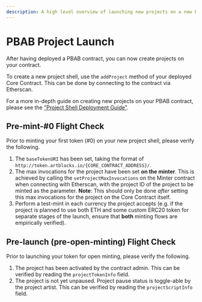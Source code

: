 ```yaml
---
description: A high level overview of launching new projects on a new PBAB contract.
---
```


# PBAB Project Launch

After having deployed a PBAB contract, you can now create projects on your contract.

To create a new project shell, use the `addProject` method of your deployed Core Contract. This can be done by connecting to the contract via Etherscan.

For a more in-depth guide on creating new projects on your PBAB contract, please see the ["Project Shell Deployment Guide"](adding-new-project-shells.md).

## Pre-mint-#0 Flight Check

Prior to minting your first token (#0) on your new project shell, please verify the following.

1. The `baseTokenURI` has been set, taking the format of `http://token.artblocks.io/{CORE_CONTRACT_ADDRESS}/`.
2. The max invocations for the project have been set **on the minter**. This is achieved by calling the `setProjectMaxInvocations` on the Minter contract when connecting with Etherscan, with the project ID of the project to be minted as the parameter. **Note**: This should only be done _after_ setting this max invocations for the project on the Core Contract itself.
3. Perform a test-mint in each currency the project accepts (e.g. if the project is planned to use both ETH and some custom ERC20 token for separate stages of the launch, ensure that **both** minting flows are empirically verified).

## Pre-launch (pre-open-minting) Flight Check

Prior to launching your token for open minting, please verify the following.

1. The project has been activated by the contract admin. This can be verified by reading the `projectTokenInfo` field.
2. The project is not yet unpaused. Project pause status is toggle-able by the project artist. This can be verified by reading the `projectScriptInfo` field.
